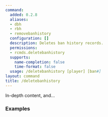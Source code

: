 ```yaml
---
command:
  added: 0.2.8
  aliases:
  - dbh
  - rbh
  - removebanhistory
  configuration: []
  description: Deletes ban history records.
  permissions:
  - rcmds.deletebanhistory
  supports:
    name-completion: false
    time-format: false
  usage: /deletebanhistory [player] [ban#]
layout: command
title: /deletebanhistory
---
```


In-depth content, and...

### Examples



